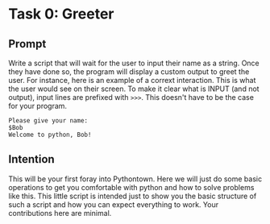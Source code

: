 # Task 0: Greeter

## Prompt

Write a script that will wait for the user to input their name as a string. Once they have done so, the program will display a custom output to greet the user. For instance, here is an example of a corrext interaction. This is what the user would see on their screen. To make it clear what is INPUT (and not output), input lines are prefixed with `>>>`. This doesn't have to be the case for your program.

```
Please give your name:
$Bob
Welcome to python, Bob!
```

## Intention

This will be your first foray into Pythontown. Here we will just do some basic operations to get you comfortable with python and how to solve problems like this. This little script is intended just to show you the basic structure of such a script and how you can expect everything to work. Your contributions here are minimal.
